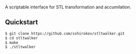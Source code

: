 A scriptable interface for STL transformation and accumilation.


## Quickstart

```bash
$ git clone https://github.com/sshirokov/stltwalker.git
$ cd stltwalker
$ make
$ ./stltwalker
```
